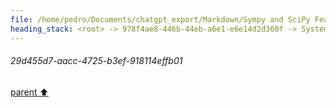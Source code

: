 ```yaml
---
file: /home/pedro/Documents/chatgpt_export/Markdown/Sympy and SciPy Features.md
heading_stack: <root> -> 978f4ae8-446b-44eb-a6e1-e6e14d2d360f -> System -> 29d455d7-aacc-4725-b3ef-918114effb01
---
```

###### 29d455d7-aacc-4725-b3ef-918114effb01
[parent ⬆️](#978f4ae8-446b-44eb-a6e1-e6e14d2d360f)
